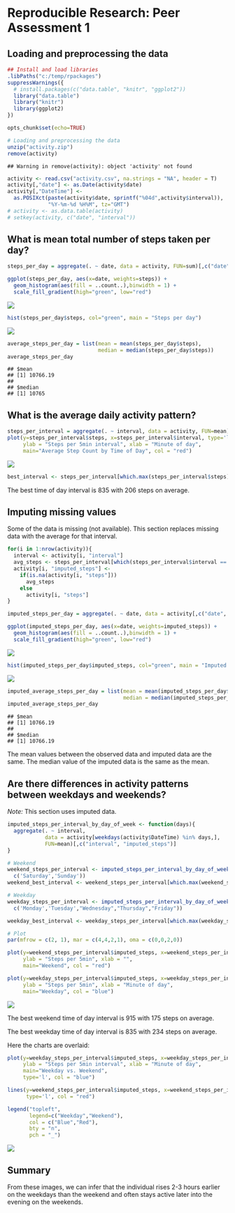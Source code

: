 # Reproducible Research: Peer Assessment 1

## Loading and preprocessing the data

```r
## Install and load libraries
.libPaths("c:/temp/rpackages")
suppressWarnings({
  # install.packages(c("data.table", "knitr", "ggplot2"))
  library("data.table")
  library("knitr")
  library(ggplot2)
})

opts_chunk$set(echo=TRUE)

# Loading and preprocessing the data
unzip("activity.zip")
remove(activity)
```

```
## Warning in remove(activity): object 'activity' not found
```

```r
activity <- read.csv("activity.csv", na.strings = "NA", header = T)
activity[,"date"] <- as.Date(activity$date)
activity[,"DateTime"] <-
  as.POSIXct(paste(activity$date, sprintf("%04d",activity$interval)),
             "%Y-%m-%d %H%M", tz="GMT")
# activity <- as.data.table(activity)
# setkey(activity, c("date", "interval"))
```

## What is mean total number of steps taken per day?

```r
steps_per_day = aggregate(. ~ date, data = activity, FUN=sum)[,c("date", "steps")]

ggplot(steps_per_day, aes(x=date, weights=steps)) +
  geom_histogram(aes(fill = ..count..),binwidth = 1) +
  scale_fill_gradient(high="green", low="red")
```

![](PA1_template_files/figure-html/steps_per_day-1.png) 

```r
hist(steps_per_day$steps, col="green", main = "Steps per day")
```

![](PA1_template_files/figure-html/steps_per_day-2.png) 

```r
average_steps_per_day = list(mean = mean(steps_per_day$steps),
                             median = median(steps_per_day$steps))
average_steps_per_day
```

```
## $mean
## [1] 10766.19
## 
## $median
## [1] 10765
```



## What is the average daily activity pattern?

```r
steps_per_interval = aggregate(. ~ interval, data = activity, FUN=mean)[,c("interval", "steps")]
plot(y=steps_per_interval$steps, x=steps_per_interval$interval, type='l',
     ylab = "Steps per 5min interval", xlab = "Minute of day",
     main="Average Step Count by Time of Day", col = "red")
```

![](PA1_template_files/figure-html/daily_activity-1.png) 

```r
best_interval <- steps_per_interval[which.max(steps_per_interval$steps),]
```
The best time of day interval is 835 with 206 steps on average.

## Imputing missing values

Some of the data is missing (not available).  This section replaces missing data with the average for that interval.


```r
for(i in 1:nrow(activity)){
  interval <- activity[i, "interval"]
  avg_steps <- steps_per_interval[which(steps_per_interval$interval == interval), "steps"][1]
  activity[i, "imputed_steps"] <-
    if(is.na(activity[i, "steps"]))
      avg_steps
    else
      activity[i, "steps"]
}

imputed_steps_per_day = aggregate(. ~ date, data = activity[,c("date", "imputed_steps")], FUN=sum)[,c("date", "imputed_steps")]

ggplot(imputed_steps_per_day, aes(x=date, weights=imputed_steps)) +
  geom_histogram(aes(fill = ..count..),binwidth = 1) +
  scale_fill_gradient(high="green", low="red")
```

![](PA1_template_files/figure-html/imputed_steps_per_day-1.png) 

```r
hist(imputed_steps_per_day$imputed_steps, col="green", main = "Imputed Steps per day")
```

![](PA1_template_files/figure-html/imputed_steps_per_day-2.png) 

```r
imputed_average_steps_per_day = list(mean = mean(imputed_steps_per_day$imputed_steps),
                                     median = median(imputed_steps_per_day$imputed_steps))
imputed_average_steps_per_day
```

```
## $mean
## [1] 10766.19
## 
## $median
## [1] 10766.19
```

The mean values between the observed data and imputed data are the same.  The median value of the imputed data is the same as the mean.

## Are there differences in activity patterns between weekdays and weekends?

*Note:* This section uses imputed data.


```r
imputed_steps_per_interval_by_day_of_week <- function(days){
  aggregate(. ~ interval,
            data = activity[weekdays(activity$DateTime) %in% days,],
            FUN=mean)[,c("interval", "imputed_steps")]
}

# Weekend
weekend_steps_per_interval <- imputed_steps_per_interval_by_day_of_week(
  c('Saturday','Sunday'))
weekend_best_interval <- weekend_steps_per_interval[which.max(weekend_steps_per_interval$imputed_steps),]

# Weekday
weekday_steps_per_interval <- imputed_steps_per_interval_by_day_of_week(
  c('Monday','Tuesday',"Wednesday","Thursday","Friday"))

weekday_best_interval <- weekday_steps_per_interval[which.max(weekday_steps_per_interval$imputed_steps),]

# Plot 
par(mfrow = c(2, 1), mar = c(4,4,2,1), oma = c(0,0,2,0))

plot(y=weekend_steps_per_interval$imputed_steps, x=weekend_steps_per_interval$interval, type='l',
     ylab = "Steps per 5min", xlab = "",
     main="Weekend", col = "red")

plot(y=weekday_steps_per_interval$imputed_steps, x=weekday_steps_per_interval$interval, type='l',
     ylab = "Steps per 5min", xlab = "Minute of day",
     main="Weekday", col = "blue")
```

![](PA1_template_files/figure-html/weekday_vs_weekend_activity-1.png) 

The best weekend time of day interval is 915 with 175 steps on average.

The best weekday time of day interval is 835 with 234 steps on average.

Here the charts are overlaid:


```r
plot(y=weekday_steps_per_interval$imputed_steps, x=weekday_steps_per_interval$interval,
     ylab = "Steps per 5min interval", xlab = "Minute of day",
     main="Weekday vs. Weekend",
     type='l', col = "blue")

lines(y=weekend_steps_per_interval$imputed_steps, x=weekend_steps_per_interval$interval,
      type='l', col = "red")

legend("topleft",
       legend=c("Weekday","Weekend"),
       col = c("Blue","Red"),
       bty = "n",
       pch = "_")
```

![](PA1_template_files/figure-html/weekday_overlaid_weekend_activity-1.png) 

## Summary

From these images, we can infer that the individual rises 2-3 hours earlier on the weekdays than the weekend and often stays active later into the evening on the weekends.
